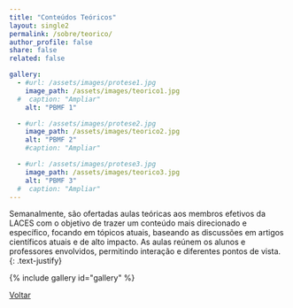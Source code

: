 ```yaml
---
title: "Conteúdos Teóricos"
layout: single2
permalink: /sobre/teorico/
author_profile: false
share: false
related: false

gallery:
  - #url: /assets/images/protese1.jpg
    image_path: /assets/images/teorico1.jpg
  #  caption: "Ampliar"
    alt: "PBMF 1"

  - #url: /assets/images/protese2.jpg
    image_path: /assets/images/teorico2.jpg
    alt: "PBMF 2"
    #caption: "Ampliar"

  - #url: /assets/images/protese3.jpg
    image_path: /assets/images/teorico3.jpg
    alt: "PBMF 3"
  #  caption: "Ampliar"
---
```

Semanalmente, são ofertadas aulas teóricas aos membros efetivos da LACES com o objetivo de trazer um conteúdo mais direcionado e específico, focando em tópicos atuais, baseando as discussões em artigos científicos atuais e de alto impacto. As aulas reúnem os alunos e professores envolvidos, permitindo interação e diferentes pontos de vista.
{: .text-justify}

{% include gallery id="gallery" %}

<a href="/sobre/" class="btn btn--danger">Voltar</a>
